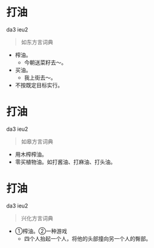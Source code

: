 # 打油
da3 ieu2
> 如东方言词典
- 榨油。
  - 今朝送菜籽去～。
- 买油。
  - 我上街去～。
- 不按既定目标实行。

# 打油
da3 ieu2
> 如皋方言词典
- 用木榨榨油。
- 零买植物油。如打酱油、打麻油、打头油。

# 打油
da3 ieu2
> 兴化方言词典
- ①榨油。②一种游戏
  - 四个人抬起一个人，将他的头部撞向另一个人的臀部。

